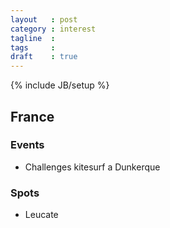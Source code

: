 ```yaml
---
layout   : post
category : interest
tagline  : 
tags     : 
draft    : true
---
```

{% include JB/setup %}

## France

### Events

- Challenges kitesurf a Dunkerque
 
### Spots

- Leucate
